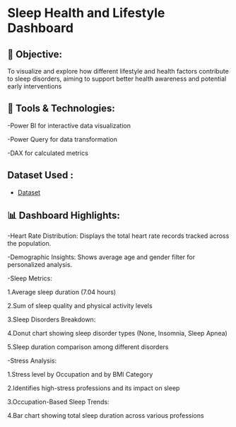 # Sleep Health and Lifestyle Dashboard

## 🎯 Objective:
To visualize and explore how different lifestyle and health factors contribute to sleep disorders, aiming to support better health awareness and potential early interventions

## 📁 Tools & Technologies:
-Power BI for interactive data visualization

-Power Query for data transformation

-DAX for calculated metrics

## Dataset Used :

- <a href="https://github.com/akashj0322/Data-Analysis-Dashboard/blob/main/Sleep_health_and_lifestyle_dataset.csv">Dataset</a>

## 📊 Dashboard Highlights:

-Heart Rate Distribution: Displays the total heart rate records tracked across the population.

-Demographic Insights: Shows average age and gender filter for personalized analysis.

-Sleep Metrics:

  1.Average sleep duration (7.04 hours)

  2.Sum of sleep quality and physical activity levels

  3.Sleep Disorders Breakdown:

  4.Donut chart showing sleep disorder types (None, Insomnia, Sleep Apnea)

  5.Sleep duration comparison among different disorders

-Stress Analysis:

  1.Stress level by Occupation and by BMI Category

  2.Identifies high-stress professions and its impact on sleep

  3.Occupation-Based Sleep Trends:

  4.Bar chart showing total sleep duration across various professions





